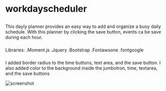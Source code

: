 # workdayscheduler
##
This dayly planner provides an easy way to add and organize a 
busy daily schedule. With this planner by clicking the save button, events ca be save during each hour. 

### 
Libraries:
.Moment.js
.Jquery
.Bootstrap
.Fontawsone
.fontgoogle
#####
I added border radius to the time buttons, text area, and the save button. I also added color to the background inside the jumbotron, time, textarea, and the save buttons
 
![screenshot](https://user-images.githubusercontent.com/72178042/111054685-188d2080-8434-11eb-8f4f-bcb9e6139252.png)
